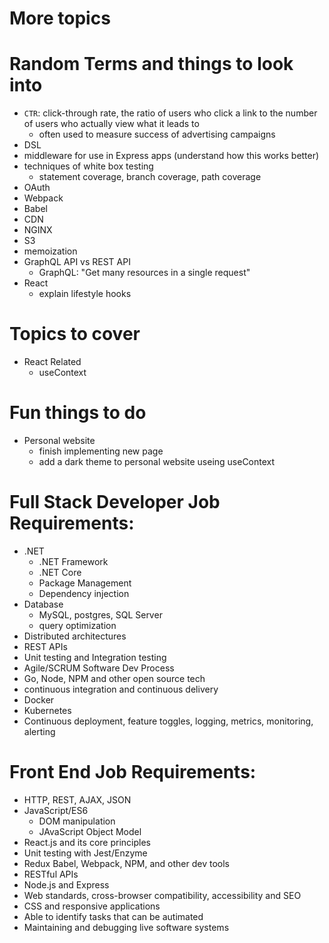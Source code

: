 # More topics

# Random Terms and things to look into

- `CTR`: click-through rate, the ratio of users who click a link to the number of users who actually view what it leads to
  - often used to measure success of advertising campaigns
- DSL
- middleware for use in Express apps (understand how this works better)
- techniques of white box testing
  - statement coverage, branch coverage, path coverage
- OAuth
- Webpack
- Babel
- CDN
- NGINX
- S3
- memoization
- GraphQL API vs REST API
  - GraphQL: "Get many resources in a single request"
- React
  - explain lifestyle hooks

# Topics to cover

- React Related
  - useContext

# Fun things to do

- Personal website
  - finish implementing new page
  - add a dark theme to personal website useing useContext

# Full Stack Developer Job Requirements:

- .NET
  - .NET Framework
  - .NET Core
  - Package Management
  - Dependency injection
- Database
  - MySQL, postgres, SQL Server
  - query optimization
- Distributed architectures
- REST APIs
- Unit testing and Integration testing
- Agile/SCRUM Software Dev Process
- Go, Node, NPM and other open source tech
- continuous integration and continuous delivery
- Docker
- Kubernetes
- Continuous deployment, feature toggles, logging, metrics, monitoring, alerting

# Front End Job Requirements:

- HTTP, REST, AJAX, JSON
- JavaScript/ES6
  - DOM manipulation
  - JAvaScript Object Model
- React.js and its core principles
- Unit testing with Jest/Enzyme
- Redux
  Babel, Webpack, NPM, and other dev tools
- RESTful APIs
- Node.js and Express
- Web standards, cross-browser compatibility, accessibility and SEO
- CSS and responsive applications
- Able to identify tasks that can be autimated
- Maintaining and debugging live software systems
